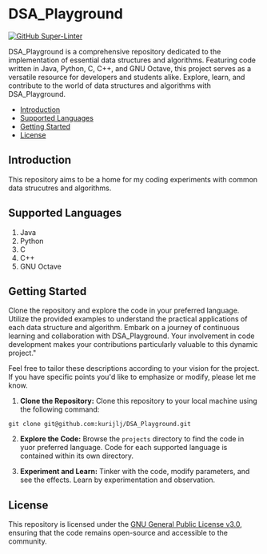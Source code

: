 # DSA_Playground
[![GitHub Super-Linter](https://github.com/kurijlj/DSA_Playground/actions/workflows/linter.yml/badge.svg)](https://github.com/marketplace/actions/super-linter)

DSA_Playground is a comprehensive repository dedicated to the implementation of
essential data structures and algorithms. Featuring code written in Java,
Python, C, C++, and GNU Octave, this project serves as a versatile resource for
developers and students alike. Explore, learn, and contribute to the world of
data structures and algorithms with DSA_Playground.

- [Introduction](#introduction)
- [Supported Languages](#supported-languages)
- [Getting Started](#getting-started)
- [License](#license)

## Introduction

This repository aims to be a home for my coding experiments with common data
strucutres and algorithms.

## Supported Languages
1. Java
2. Python
3. C
4. C++
5. GNU Octave

## Getting Started
Clone the repository and explore the code in your preferred language.
Utilize the provided examples to understand the practical applications of each data structure and algorithm.
Embark on a journey of continuous learning and collaboration with DSA_Playground. Your involvement in code development makes your contributions particularly valuable to this dynamic project."

Feel free to tailor these descriptions according to your vision for the project. If you have specific points you'd like to emphasize or modify, please let me know.

1. **Clone the Repository:** Clone this repository to your local machine using
the following command:
 ```shell
 git clone git@github.com:kurijlj/DSA_Playground.git
 ```

2. **Explore the Code:** Browse the `projects` directory to find the code in
yuor preferred language. Code for each supported language is contained within
its own directory.

3. **Experiment and Learn:** Tinker with the code, modify parameters, and see
the effects. Learn by experimentation and observation.

## License

This repository is licensed under the [GNU General Public License
v3.0](LICENSE), ensuring that the code remains open-source and accessible to the
community.